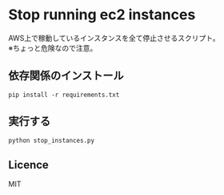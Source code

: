 # Stop running ec2 instances
AWS上で稼動しているインスタンスを全て停止させるスクリプト。  
※ちょっと危険なので注意。  

## 依存関係のインストール

```
pip install -r requirements.txt
```

## 実行する

```
python stop_instances.py
```

## Licence
MIT
